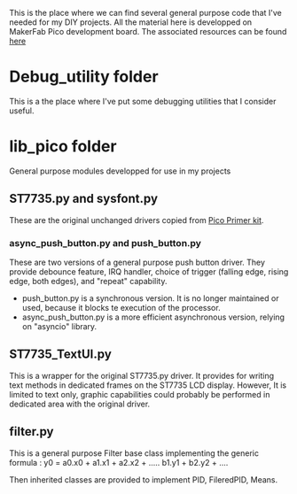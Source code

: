 This is the place where we can find several general purpose code that I've needed for my DIY projects.
All the material here is developped on MakerFab Pico development board.
The associated resources can be found [here](https://github.com/Makerfabs/Pico_Primer_Kit.git)

# Debug_utility folder
This is a the place where I've put some debugging utilities that I consider useful.

# lib_pico folder
General purpose modules developped for use in my projects

## ST7735.py and sysfont.py
These are the original unchanged drivers copied from [Pico Primer kit](https://github.com/Makerfabs/Pico_Primer_Kit/tree/main/example/lib).

### async_push_button.py and push_button.py
These are two versions of a general purpose push button driver. 
They provide debounce feature, IRQ handler, choice of trigger (falling edge, rising edge, both edges), and "repeat" capability.
- push_button.py is a synchronous version. It is no longer maintained or used, because it blocks te execution of the processor.
- async_push_button.py is a more efficient asynchronous version, relying on "asyncio" library.

## ST7735_TextUI.py 
This is a wrapper for the original ST7735.py driver. 
It provides for writing text methods in dedicated frames on the ST7735 LCD display. 
However, It is limited to text only, graphic capabilities could probably be performed in dedicated area with the original driver.

## filter.py
This is a general purpose Filter base class implementing the generic formula : y0 = a0.x0 + a1.x1 + a2.x2 + ..... b1.y1 + b2.y2 + ....

Then inherited classes are provided to implement PID, FileredPID, Means.
